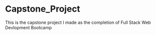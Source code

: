 # Capstone_Project
This is the capstone project I made as the completion of Full Stack Web Devlopment Bootcamp
